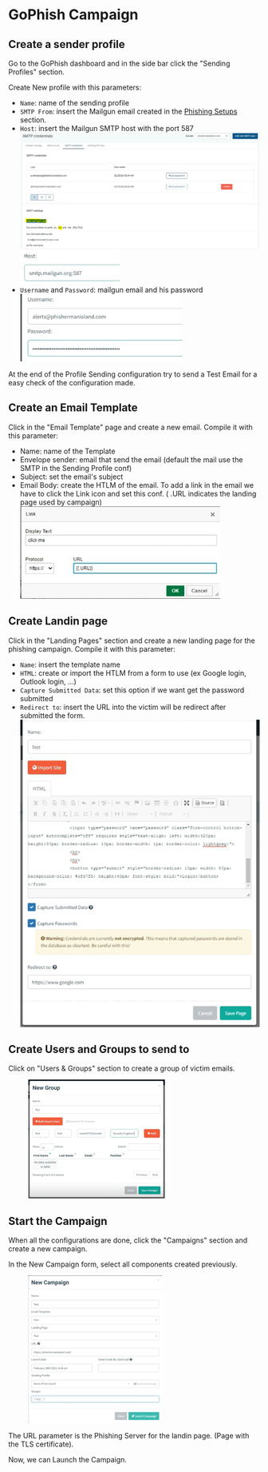 # GoPhish Campaign

## Create a sender profile

Go to the GoPhish dashboard and in the side bar click the "Sending Profiles" section.

Create New profile with this parameters:

* `Name`: name of the sending profile
* `SMTP From`: insert the Mailgun email created in the [Phishing Setups](phishing-setups.md#mailgun-setup) section.
* `Host`: insert the Mailgun SMTP host with the port 587\
  ![](<../../../.gitbook/assets/image (2) (1).png>)\
  ![](<../../../.gitbook/assets/image (3) (1).png>)
* `Username` and `Password`: mailgun email and his password\
  ![](<../../../.gitbook/assets/image (4) (1).png>)



At the end of the Profile Sending configuration try to send a Test Email for a easy check of the configuration made.



## Create an Email Template

Click in the "Email Template" page and create a new email. Compile it with this parameter:

* Name: name of the Template
* Envelope sender: email that send the email (default the mail use the SMTP in the Sending Profile conf)
* Subject: set the email's subject
* Email Body: create the HTLM of the email. To add a link in the email we have to click the Link icon and set this conf. ( .URL indicates the landing page used by campaign)\
  ![](<../../../.gitbook/assets/image (5) (1).png>)



## Create Landin page

Click in the "Landing Pages" section and create a new landing page for the phishing campaign. Compile it with this parameter:

* `Name`: insert the template name
* `HTML`: create or import the HTLM from a form to use (ex Google login, Outlook login, ...)
* `Capture Submitted Data`: set this option if we want get the password submitted
* `Redirect to`: insert the URL into the victim will be redirect after submitted the form.\
  ![](<../../../.gitbook/assets/image (6) (1).png>)





## Create Users and Groups to send to

Click on "Users & Groups" section to create a group of victim emails.

<figure><img src="../../../.gitbook/assets/image (7) (1).png" alt="" width="274"><figcaption></figcaption></figure>



## Start the Campaign

When all the configurations are done, click the "Campaigns" section and create a new campaign.

In the New Campaign form, select all components created previously.

<figure><img src="../../../.gitbook/assets/image (8) (1).png" alt="" width="268"><figcaption></figcaption></figure>

The URL parameter is the Phishing Server for the landin page. (Page with the TLS certificate).

Now, we can Launch the Campaign.
